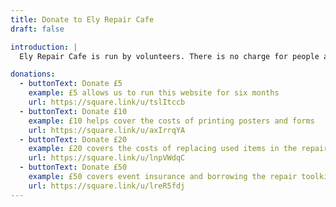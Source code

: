 ```yaml
---
title: Donate to Ely Repair Cafe
draft: false

introduction: |
  Ely Repair Cafe is run by volunteers. There is no charge for people a volunteer repairer to try to fix someone's broken item. That means we're completely reliant on donations from people--like you--who want to support this cause, giving items a second life and reducing the need to send more waste to landfill.

donations:
  - buttonText: Donate £5
    example: £5 allows us to run this website for six months
    url: https://square.link/u/tslItccb
  - buttonText: Donate £10
    example: £10 helps cover the costs of printing posters and forms
    url: https://square.link/u/axIrrqYA
  - buttonText: Donate £20
    example: £20 covers the costs of replacing used items in the repair kit
    url: https://square.link/u/lnpVWdqC
  - buttonText: Donate £50
    example: £50 covers event insurance and borrowing the repair toolkit
    url: https://square.link/u/lreR5fdj
---
```

